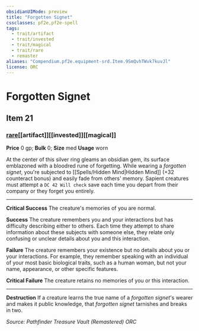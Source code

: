 ```yaml
---
obsidianUIMode: preview
title: "Forgotten Signet"
cssclasses: pf2e,pf2e-spell
tags:
  - trait/artifact
  - trait/invested
  - trait/magical
  - trait/rare
  - remaster
aliases: "Compendium.pf2e.equipment-srd.Item.9SmQvhTWvk7kuvJl"
license: ORC
---
```

# Forgotten Signet
## Item 21
### [rare](rare "Rare Rarity Trait")[[artifact]][[invested]][[magical]]


**Price** 0 gp; 
**Bulk** 0; **Size** med
**Usage** worn

At the center of this silver ring gleams an obsidian gem, its surface emblazoned with a bloodred rune of forgetting. While wearing a _forgotten signet_, you're subjected to [[Spells/Hidden Mind|Hidden Mind]] (+32 counteract bonus) and easily fade from others' memory. Sapient creatures must attempt a `DC 42 Will check` save each time you depart from their company or they forget you entirely.

* * *

**Critical Success** The creature's memories of you are normal.

**Success** The creature remembers you and your interactions but has difficulty describing either to others. Each time they attempt to share information about these subjects with someone else, they relate only confusing or unclear details about you and this interaction.

**Failure** The creature remembers your existence but no details about you or your interactions. For example, they remember speaking with an individual of your most basic biological traits, such as a human woman, but not your name, appearance, or other specific features.

**Critical Failure** The creature retains no memories of you or this interaction.

* * *

**Destruction** If a creature learns the true name of a _forgotten signet_'s wearer and makes it public knowledge, that _forgotten signet_ tarnishes and breaks in two.

*Source: Pathfinder Treasure Vault (Remastered)*
*ORC*